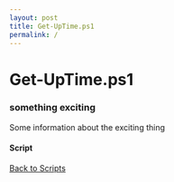 ```yaml
---
layout: post
title: Get-UpTime.ps1
permalink: /
---
```


# Get-UpTime.ps1

### something exciting

Some information about the exciting thing

#### Script

<script src="https://gist-it.appspot.com/github.com/BanterBoy/scripts-blog/blob/master/PowerShell/CmdLets/Get-Uptime.ps1"></script>

<a href="/scripts.html">Back to Scripts</a>

